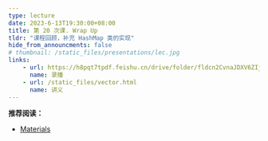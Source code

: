 ```yaml
---
type: lecture
date: 2023-6-13T19:30:00+08:00
title: 第 20 次课. Wrap Up
tldr: "课程回顾，补充 HashMap 类的实现"
hide_from_announcments: false
# thumbnail: /static_files/presentations/lec.jpg
links:
    - url: https://h8pqt7tpdf.feishu.cn/drive/folder/fldcn2CvnaJDXV6ZIjPGVVSacrd
      name: 录播
    - url: /static_files/vector.html
      name: 讲义
---
```


**推荐阅读：**

- [Materials](/materials/)
